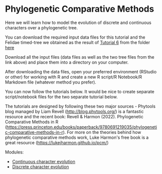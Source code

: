 # Phylogenetic Comparative Methods

Here we will learn how to model the evolution of discrete and continuous characters over a phylogenetic tree. 

You can download the required input data files for this tutorial and the Felidae timed-tree we obtained as the result of [Tutorial 6](../TimingDivergence) from the folder [here](../../Data/Day4/ComparativeAnalysis)

Download all the input files (data files as well as the two tree files from the link above) and place them into a directory on your computer.

After downloading the data files, open your preferred environment (RStudio or other) for working with R and create a new R script/R Notebook/R Markdown file (whatever method you prefer).

You can now follow the tutorials below. It would be nice to create separate script/notebook files for the two separate tutorial below.

The tutorials are designed by following these two major sources - Phytools blog managed by Liam Revell (http://blog.phytools.org/) is a fantastic resource and the recent book: Revell & Harmon (2022). Phylogenetic Comparative Methods in R (https://press.princeton.edu/books/paperback/9780691219035/phylogenetic-comparative-methods-in-r). 
For more on the theories behind how phylogenetic comparative methods work, Luke Harmon's free book is a great resource (https://lukejharmon.github.io/pcm/) 

Modules:
- [Continuous character evolution](./felidae_trait_evolution_ContModels_2024.md) 
- [Discrete character evolution](./modeling_discrete_traits_2024.md)
